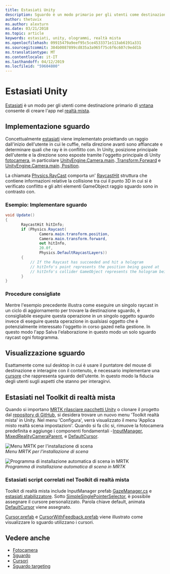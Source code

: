 ```yaml
---
title: Estasiati Unity
description: Sguardo è un modo primario per gli utenti come destinazione il vntana che consente di creare l'app nella realtà mista.
author: thetuvix
ms.author: alexturn
ms.date: 03/21/2018
ms.topic: article
keywords: estasiati, unity, ologrammi, realtà mista
ms.openlocfilehash: 09915479a9eef95c5ce4533371e113ab6191a331
ms.sourcegitcommit: 384b0087899cd835a3a965f75c6f6c607c9edd1b
ms.translationtype: MT
ms.contentlocale: it-IT
ms.lasthandoff: 04/12/2019
ms.locfileid: "59604800"
---
```

# <a name="gaze-in-unity"></a>Estasiati Unity

[Estasiati](gaze.md) è un modo per gli utenti come destinazione primario di [vntana](hologram.md) consente di creare l'app nel [realtà mista](mixed-reality.md).

## <a name="implementing-gaze"></a>Implementazione sguardo

Concettualmente [estasiati](gaze.md) viene implementato proiettando un raggio dall'inizio dell'utente in cui le cuffie, nella direzione avanti sono affiancate e determinare quali che ray è in conflitto con. In Unity, posizione principale dell'utente e la direzione sono esposte tramite l'oggetto principale di Unity [fotocamera](camera-in-unity.md), in particolare [UnityEngine.Camera.main](http://docs.unity3d.com/ScriptReference/Camera-main.html).[ Transform.Forward](http://docs.unity3d.com/ScriptReference/Transform-forward.html) e [UnityEngine.Camera.main](http://docs.unity3d.com/ScriptReference/Camera-main.html).[ Position](http://docs.unity3d.com/ScriptReference/Transform-position.html).

La chiamata [Physics.RayCast](http://docs.unity3d.com/ScriptReference/Physics.Raycast.html) comporta un' [RaycastHit](http://docs.unity3d.com/ScriptReference/RaycastHit.html) struttura che contiene informazioni relative la collisione tra cui il punto 3D in cui si è verificato conflitto e gli altri elementi GameObject raggio sguardo sono in contrasto con.

### <a name="example-implement-gaze"></a>Esempio: Implementare sguardo

```cs
void Update()
{
       RaycastHit hitInfo;
       if (Physics.Raycast(
               Camera.main.transform.position,
               Camera.main.transform.forward,
               out hitInfo,
               20.0f,
               Physics.DefaultRaycastLayers))
       {
           // If the Raycast has succeeded and hit a hologram
           // hitInfo's point represents the position being gazed at
           // hitInfo's collider GameObject represents the hologram being gazed at
       }
}
```

### <a name="best-practices"></a>Procedure consigliate

Mentre l'esempio precedente illustra come eseguire un singolo raycast in un ciclo di aggiornamento per trovare la destinazione sguardo, è consigliabile eseguire questa operazione in un singolo oggetto sguardo invece di eseguire questa operazione in qualsiasi oggetto che è potenzialmente interessato l'oggetto in corso gazed nella gestione. In questo modo l'app Salva l'elaborazione in questo modo un solo sguardo raycast ogni fotogramma.

## <a name="visualizing-gaze"></a>Visualizzazione sguardo

Esattamente come sul desktop in cui è usare il puntatore del mouse di destinazione e interagire con il contenuto, è necessario implementare una [cursore](cursors.md) che rappresenta sguardo dell'utente. In questo modo la fiducia degli utenti sugli aspetti che stanno per interagirvi.

## <a name="gaze-in-mixed-reality-toolkit"></a>Estasiati nel Toolkit di realtà mista
Quando si importano [MRTK rilasciare pacchetti Unity](https://github.com/Microsoft/MixedRealityToolkit-Unity/releases) o clonare il progetto dal [repository di GitHub](https://github.com/Microsoft/MixedRealityToolkit-Unity), si desidera trovare un nuovo menu 'Toolkit realtà mista' in Unity. Nel menu 'Configura', verrà visualizzato il menu 'Applica misto realtà scena impostazioni'. Quando si fa clic si, rimuove la fotocamera predefinita e aggiunge i componenti fondamentali - [InputManager](https://github.com/Microsoft/MixedRealityToolkit-Unity/blob/htk_release/Assets/HoloToolkit/Input/Prefabs/InputManager.prefab), [MixedRealityCameraParent](https://github.com/Microsoft/MixedRealityToolkit-Unity/blob/htk_release/Assets/HoloToolkit/Input/Prefabs/MixedRealityCameraParent.prefab), e [DefaultCursor](https://github.com/Microsoft/MixedRealityToolkit-Unity/blob/htk_release/Assets/HoloToolkit/Input/Prefabs/Cursor/DefaultCursor.prefab).

![Menu MRTK per l'installazione di scena](images/MRTK_Input_Menu.png)<br>
*Menu MRTK per l'installazione di scena*

![Programma di installazione automatica di scena in MRTK](images/MRTK_HowTo_Input1.png)<br>
*Programma di installazione automatica di scena in MRTK*

### <a name="gaze-related-scripts-in-mixed-reality-toolkit"></a>Estasiati script correlati nel Toolkit di realtà mista
Toolkit di realtà mista include InputManager prefab [GazeManager.cs](https://github.com/Microsoft/MixedRealityToolkit-Unity/blob/htk_release/Assets/HoloToolkit/Input/Scripts/Gaze/GazeManager.cs) e [estasiati stabilizzatore](https://github.com/Microsoft/MixedRealityToolkit-Unity/blob/htk_release/Assets/HoloToolkit/Input/Scripts/Gaze/GazeStabilizer.cs). Sotto [SimpleSinglePointerSelector](https://github.com/Microsoft/MixedRealityToolkit-Unity/blob/htk_release/Assets/HoloToolkit/Input/Scripts/Focus/SimpleSinglePointerSelector.cs), è possibile assegnare il cursore personalizzato. Parola chiave default, animata [DefaultCursor](https://github.com/Microsoft/MixedRealityToolkit-Unity/blob/htk_release/Assets/HoloToolkit/Input/Prefabs/Cursor/DefaultCursor.prefab) viene assegnato.

[Cursor.prefab](https://github.com/Microsoft/MixedRealityToolkit-Unity/tree/htk_release/Assets/HoloToolkit/Input/Prefabs/Cursor) e [CursorWithFeedback.prefab](https://github.com/Microsoft/MixedRealityToolkit-Unity/tree/htk_release/Assets/HoloToolkit/Input/Prefabs/Cursor) viene illustrato come visualizzare lo sguardo utilizzano i cursori.

## <a name="see-also"></a>Vedere anche
* [Fotocamera](camera-in-unity.md)
* [Sguardo](gaze.md)
* [Cursori](cursors.md)
* [Sguardo targeting](gaze-targeting.md)
